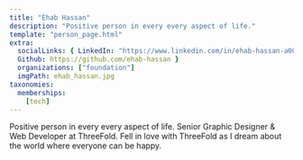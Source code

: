 ```yaml
---
title: "Ehab Hassan"
description: "Positive person in every every aspect of life."
template: "person_page.html"
extra:
  socialLinks: { LinkedIn: "https://www.linkedin.com/in/ehab-hassan-a00897116/",
  Github: https://github.com/ehab-hassan }
  organizations: ["foundation"]
  imgPath: ehab_hassan.jpg
taxonomies:
  memberships:
    [tech]
---
```


Positive person in every every aspect of life. Senior Graphic Designer & Web Developer at ThreeFold. Fell in love with ThreeFold as I dream about the world where everyone can be happy.